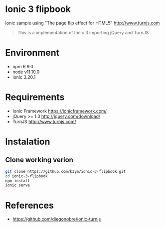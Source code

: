 # Ionic 3 flipbook
Ionic sample using "The page flip effect for HTML5" http://www.turnjs.com
> This is a implementation of Ionic 3 importing jQuery and TurnJS

# Environment

- npm 6.9.0
- node v11.10.0
- ionic 3.20.1

# Requirements
- Ionic Framework https://ionicframework.com/
- jQuery >= 1.3 http://jquery.com/download/
- TurnJS http://www.turnjs.com/

# Instalation
## **Clone working verion**
```bash
git clone https://github.com/k3ym/ionic-3-flipbook.git
cd ionic-3-flipbook
npm install
ionic serve
```

# References
- https://github.com/diegonobre/ionic-turnjs
